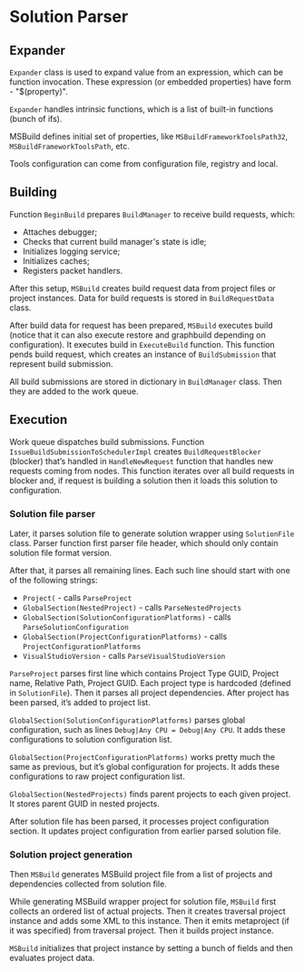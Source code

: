 # Solution Parser

## Expander

`Expander` class is used to expand value from an expression, which can
be function invocation. These expression (or embedded properties)
have form - "$(property)".

`Expander` handles intrinsic functions, which is a list of built-in functions
(bunch of ifs).

MSBuild defines initial set of properties, like `MSBuildFrameworkToolsPath32`,
`MSBuildFrameworkToolsPath`, etc.

Tools configuration can come from configuration file, registry and local.

## Building

Function `BeginBuild` prepares `BuildManager` to receive build requests, which:
- Attaches debugger;
- Checks that current build manager's state is idle;
- Initializes logging service;
- Initializes caches;
- Registers packet handlers.

After this setup, `MSBuild` creates build request data from project
files or project instances. Data for build requests is stored in `BuildRequestData` class.

After build data for request has been prepared, `MSBuild` executes build (notice that
it can also execute restore and graphbuild depending on configuration). It executes
build in `ExecuteBuild` function. This function pends build request, which creates
an instance of `BuildSubmission` that represent build submission.

All build submissions are stored in dictionary in `BuildManager` class. Then
they are added to the work queue.

## Execution

Work queue dispatches build submissions. Function `IssueBuildSubmissionToSchedulerImpl`
creates `BuildRequestBlocker` (blocker) that’s handled in `HandleNewRequest` function
that handles new requests coming from nodes.
This function iterates over all build requests in blocker and, if
request is building a solution then it loads this solution to configuration.

### Solution file parser

Later, it parses solution file to generate solution wrapper using `SolutionFile` class.
Parser function first parser file header, which should only contain solution
file format version.

After that, it parses all remaining lines. Each such line should start with
one of the following strings:
- `Project(` - calls `ParseProject`
- `GlobalSection(NestedProject)` - calls `ParseNestedProjects`
- `GlobalSection(SolutionConfigurationPlatforms)` - calls `ParseSolutionConfiguration`
- `GlobalSection(ProjectConfigurationPlatforms)` - calls `ProjectConfigurationPlatforms`
- `VisualStudioVersion` - calls `ParseVisualStudioVersion`

`ParseProject` parses first line which contains Project Type GUID,
Project name, Relative Path, Project GUID. Each project type is hardcoded (defined
in `SolutionFile`). Then it parses all project dependencies. After project has
been parsed, it’s added to project list.

`GlobalSection(SolutionConfigurationPlatforms)` parses global configuration,
such as lines `Debug|Any CPU = Debug|Any CPU`. It adds these configurations
to solution configuration list.

`GlobalSection(ProjectConfigurationPlatforms)` works pretty much the same as
previous, but it’s global configuration for projects. It adds these
configurations to raw project configuration list.

`GlobalSection(NestedProjects)` finds parent projects to each given project.
It stores parent GUID in nested projects.

After solution file has been parsed, it processes project configuration section.
It updates project configuration from earlier parsed solution file.

### Solution project generation

Then `MSBuild` generates MSBuild project file from a list of projects
and dependencies collected from solution file.

While generating MSBuild wrapper project for solution file, `MSBuild` first
collects an ordered list of actual projects. Then it creates traversal
project instance and adds some XML to this instance. Then it emits
metaproject (if it was specified) from traversal project. Then it builds
project instance.

`MSBuild` initializes that project instance by setting a bunch of
fields and then evaluates project data.

